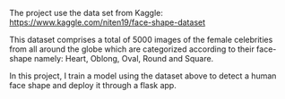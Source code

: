 The project use the data set from Kaggle: https://www.kaggle.com/niten19/face-shape-dataset 

This dataset comprises a total of 5000 images of the female celebrities from all around the globe which are categorized according to their face-shape namely: Heart, Oblong, Oval, Round and Square.

In this project, I train a model using the dataset above to detect a human face shape and deploy it through a flask app.
